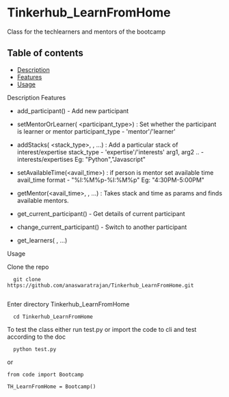# Tinkerhub_LearnFromHome

Class for the techlearners and mentors of the bootcamp

Table of contents
-------------
* [Description](#description)
* [Features](#features)
* [Usage](#usage)

Description
Features

- add_participant(<username>) - Add new participant
  
- setMentorOrLearner( <participant_type>) : Set whether the participant is learner or mentor 
participant_type - 'mentor'/'learner'

- addStacks( <stack_type>,<arg1> ,<arg2> ...) : Add a particular stack of interest/expertise 
stack_type - 'expertise'/'interests' 
arg1, arg2 .. - interests/expertises Eg: "Python","Javascript"
  
- setAvailableTime(<avail_time>) : if person is mentor set available time 
avail_time format - "%I:%M%p-%I:%M%p" Eg: "4:30PM-5:00PM"

- getMentor(<avail_time>,<arg1> ,<arg2> ...) : Takes stack and time as params and finds available mentors.

- get_current_participant() - Get details of current participant

- change_current_participant(<username>) - Switch to another participant

- get_learners(<arg1> ,<arg2> ...)

Usage

Clone the repo
```
  git clone https://github.com/anaswaratrajan/Tinkerhub_LearnFromHome.git
  
```
Enter directory Tinkerhub_LearnFromHome
```
  cd Tinkerhub_LearnFromHome
```

To test the class either run test.py or import the code to cli and test according to the doc
```
  python test.py
``` 

or
```
from code import Bootcamp

TH_LearnFromHome = Bootcamp()
``` 
